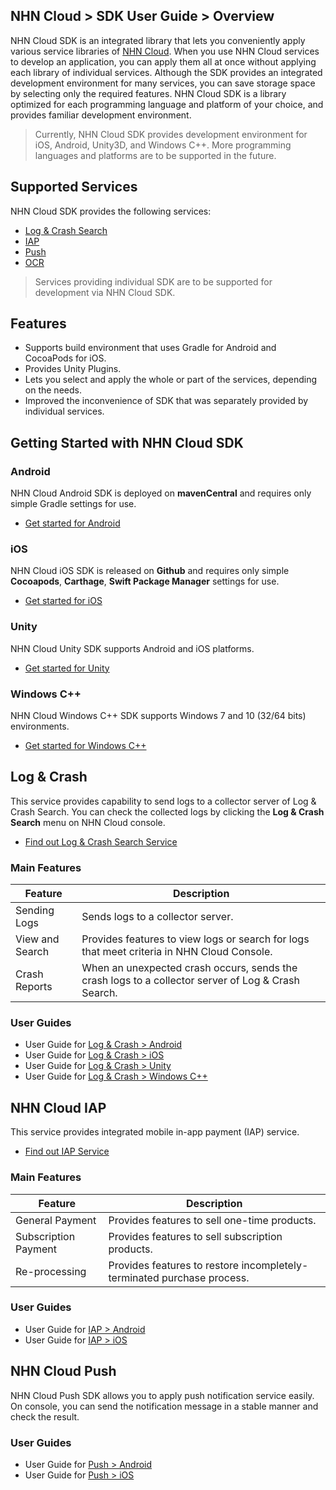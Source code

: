 ## NHN Cloud > SDK User Guide > Overview

NHN Cloud SDK is an integrated library that lets you conveniently apply various service libraries of [NHN Cloud](https://nhncloud.com/). When you use NHN Cloud services to develop an application, you can apply them all at once without applying each library of individual services.
Although the SDK provides an integrated development environment for many services, you can save storage space by selecting only the required features. NHN Cloud SDK is a library optimized for each programming language and platform of your choice, and provides familiar development environment.

> Currently, NHN Cloud SDK provides development environment for iOS, Android, Unity3D, and Windows C++. More programming languages and platforms are to be supported in the future.

## Supported Services

NHN Cloud SDK provides the following services:

- [Log & Crash Search](https://www.nhncloud.com/service/data-analytics/log-crash-search)
- [IAP](https://www.nhncloud.com/service/mobile-service/iap)
- [Push](https://www.nhncloud.com/service/notification/push)
- [OCR](https://www.nhncloud.com/service/ai-service/ocr)

> Services providing individual SDK are to be supported for development via NHN Cloud SDK.

## Features

- Supports build environment that uses Gradle for Android and CocoaPods for iOS.
- Provides Unity Plugins.
- Lets you select and apply the whole or part of the services, depending on the needs.
- Improved the inconvenience of SDK that was separately provided by individual services.

## Getting Started with NHN Cloud SDK

### Android

NHN Cloud Android SDK is deployed on **mavenCentral** and requires only simple Gradle settings for use.

- [Get started for Android](https://docs.nhncloud.com/en/nhncloud/en/toast-sdk/getting-started-android)

### iOS

NHN Cloud iOS SDK is released on **Github** and requires only simple **Cocoapods**, **Carthage**, **Swift Package Manager** settings for use.

- [Get started for iOS](https://docs.nhncloud.com/en/nhncloud/en/toast-sdk/getting-started-ios)

### Unity

NHN Cloud Unity SDK supports Android and iOS platforms.

- [Get started for Unity](https://docs.nhncloud.com/en/nhncloud/en/toast-sdk/getting-started-unity)

### Windows C++

NHN Cloud Windows C++ SDK supports Windows 7 and 10 (32/64 bits) environments.

- [Get started for Windows C++](https://docs.nhncloud.com/en/nhncloud/en/toast-sdk/getting-started-windows)

## Log & Crash

This service provides capability to send logs to a collector server of Log & Crash Search. You can check the collected logs by clicking the **Log & Crash Search** menu on NHN Cloud console.

- [Find out Log & Crash Search Service](https://nhncloud.com/service/data-analytics/log-crash-search)

### Main Features

| Feature      | Description                                       |
| ------- | ---------------------------------------- |
| Sending Logs   | Sends logs to a collector server.                        |
| View and Search | Provides features to view logs or search for logs that meet criteria in NHN Cloud Console. |
| Crash Reports | When an unexpected crash occurs, sends the crash logs to a collector server of Log & Crash Search. |

### User Guides

- User Guide for [Log & Crash > Android](https://docs.nhncloud.com/en/nhncloud/en/toast-sdk/log-collector-android)
- User Guide for [Log & Crash > iOS](https://docs.nhncloud.com/en/nhncloud/en/toast-sdk/log-collector-ios)
- User Guide for [Log & Crash > Unity](https://docs.nhncloud.com/en/nhncloud/en/toast-sdk/log-collector-unity)
- User Guide for [Log & Crash > Windows C++](https://docs.nhncloud.com/en/nhncloud/en/toast-sdk/log-collector-windows)

## NHN Cloud IAP

This service provides integrated mobile in-app payment (IAP) service.

- [Find out IAP Service](https://www.nhncloud.com/service/mobile-service/iap)

### Main Features

| Feature | Description |
| -- | -- |
| General Payment | Provides features to sell one-time products. |
| Subscription Payment | Provides features to sell subscription products. |
| Re-processing | Provides features to restore incompletely-terminated purchase process. |

### User Guides

- User Guide for [IAP > Android](./iap-android)
- User Guide for [IAP > iOS](./iap-ios)

## NHN Cloud Push

NHN Cloud Push SDK allows you to apply push notification service easily.
On console, you can send the notification message in a stable manner and check the result.

### User Guides

- User Guide for [Push > Android](./push-android)
- User Guide for [Push > iOS](./push-ios)
